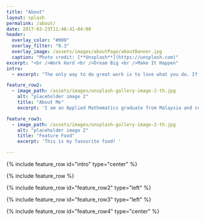 ```yaml
---
title: "About"
layout: splash
permalink: /about/
date: 2017-03-23T11:48:41-04:00
header:
  overlay_color: "#000"
  overlay_filter: "0.3"
  overlay_image: /assets/images/aboutPage/aboutBanner.jpg
  caption: "Photo credit: [**Unsplash**](https://unsplash.com)"
excerpt: "<br />Work Hard <br />Dream Big <br />Make It Happen"
intro: 
  - excerpt: "The only way to do great work is to love what you do. If you haven't found it yet, keep looking. Don't settle. "

feature_row2:
  - image_path: /assets/images/unsplash-gallery-image-2-th.jpg
    alt: "placeholder image 2"
    title: "About Me"
    excerpt: 'I am an Applied Mathematics graduate from Malaysia and currently working in Singapore. I am passionate about learning new things especially lastest tech and data science related stuff. '

feature_row3:
  - image_path: /assets/images/unsplash-gallery-image-2-th.jpg
    alt: "placeholder image 2"
    title: "Feature Food"
    excerpt: 'This is my favourite food! '

---
```


{% include feature_row id="intro" type="center" %}

{% include feature_row %}

{% include feature_row id="feature_row2" type="left" %}

{% include feature_row id="feature_row3" type="left" %}

{% include feature_row id="feature_row4" type="center" %}